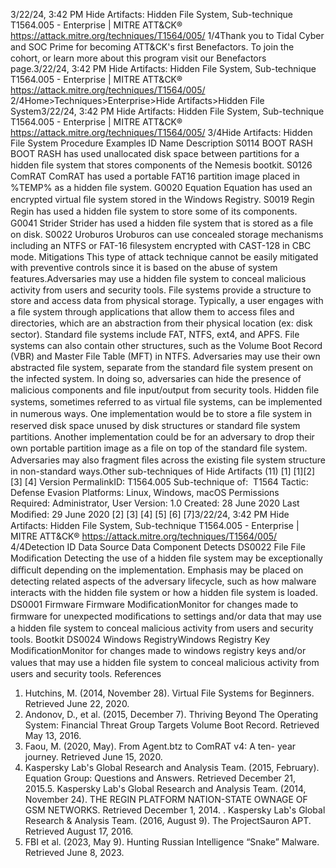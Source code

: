 3/22/24, 3:42 PM Hide Artifacts: Hidden File System, Sub-technique T1564.005 - Enterprise | MITRE ATT&CK®
https://attack.mitre.org/techniques/T1564/005/ 1/4Thank you to Tidal Cyber and SOC Prime for becoming ATT&CK's ﬁrst Benefactors. To join the cohort, or learn more about this program visit our
Benefactors page.3/22/24, 3:42 PM Hide Artifacts: Hidden File System, Sub-technique T1564.005 - Enterprise | MITRE ATT&CK®
https://attack.mitre.org/techniques/T1564/005/ 2/4Home>Techniques>Enterprise>Hide Artifacts>Hidden File System3/22/24, 3:42 PM Hide Artifacts: Hidden File System, Sub-technique T1564.005 - Enterprise | MITRE ATT&CK®
https://attack.mitre.org/techniques/T1564/005/ 3/4Hide Artifacts: Hidden File System
Procedure Examples
ID Name Description
S0114 BOOT RASH BOOT RASH has used unallocated disk space between partitions for a hidden ﬁle system that stores
components of the Nemesis bootkit.
S0126 ComRAT ComRAT has used a portable FAT16 partition image placed in %TEMP% as a hidden ﬁle system.
G0020 Equation Equation has used an encrypted virtual ﬁle system stored in the Windows Registry.
S0019 Regin Regin has used a hidden ﬁle system to store some of its components.
G0041 Strider Strider has used a hidden ﬁle system that is stored as a ﬁle on disk.
S0022 Uroburos Uroburos can use concealed storage mechanisms including an NTFS or FAT-16 ﬁlesystem encrypted with
CAST-128 in CBC mode.
Mitigations
This type of attack technique cannot be easily mitigated with preventive controls since it is based on the abuse of system features.Adversaries may use a hidden ﬁle system to conceal malicious activity from users and security tools. File systems provide a structure to
store and access data from physical storage. Typically, a user engages with a ﬁle system through applications that allow them to access
ﬁles and directories, which are an abstraction from their physical location (ex: disk sector). Standard ﬁle systems include FAT, NTFS, ext4,
and APFS. File systems can also contain other structures, such as the Volume Boot Record (VBR) and Master File Table (MFT) in NTFS.
Adversaries may use their own abstracted ﬁle system, separate from the standard ﬁle system present on the infected system. In doing so,
adversaries can hide the presence of malicious components and ﬁle input/output from security tools. Hidden ﬁle systems, sometimes
referred to as virtual ﬁle systems, can be implemented in numerous ways. One implementation would be to store a ﬁle system in reserved
disk space unused by disk structures or standard ﬁle system partitions. Another implementation could be for an adversary to drop their
own portable partition image as a ﬁle on top of the standard ﬁle system. Adversaries may also fragment ﬁles across the existing ﬁle
system structure in non-standard ways.Other sub-techniques of Hide Artifacts (11)
[1]
[1][2]
[3]
[4]
Version PermalinkID: T1564.005
Sub-technique of:  T1564
 
Tactic: Defense Evasion
 
Platforms: Linux, Windows, macOS
 
Permissions Required: Administrator, User
Version: 1.0
Created: 28 June 2020
Last Modiﬁed: 29 June 2020
[2]
[3]
[4]
[5]
[6]
[7]3/22/24, 3:42 PM Hide Artifacts: Hidden File System, Sub-technique T1564.005 - Enterprise | MITRE ATT&CK®
https://attack.mitre.org/techniques/T1564/005/ 4/4Detection
ID Data Source Data Component Detects
DS0022 File File Modiﬁcation Detecting the use of a hidden ﬁle system may be exceptionally diﬃcult depending
on the implementation. Emphasis may be placed on detecting related aspects of
the adversary lifecycle, such as how malware interacts with the hidden ﬁle system
or how a hidden ﬁle system is loaded.
DS0001 Firmware Firmware
ModiﬁcationMonitor for changes made to ﬁrmware for unexpected modiﬁcations to settings
and/or data that may use a hidden ﬁle system to conceal malicious activity from
users and security tools. Bootkit
DS0024 Windows RegistryWindows Registry
Key ModiﬁcationMonitor for changes made to windows registry keys and/or values that may use a
hidden ﬁle system to conceal malicious activity from users and security tools.
References
1. Hutchins, M. (2014, November 28). Virtual File Systems for
Beginners. Retrieved June 22, 2020.
2. Andonov, D., et al. (2015, December 7). Thriving Beyond The
Operating System: Financial Threat Group Targets Volume
Boot Record. Retrieved May 13, 2016.
3. Faou, M. (2020, May). From Agent.btz to ComRAT v4: A ten-
year journey. Retrieved June 15, 2020.
4. Kaspersky Lab's Global Research and Analysis Team. (2015,
February). Equation Group: Questions and Answers. Retrieved
December 21, 2015.5. Kaspersky Lab's Global Research and Analysis Team. (2014,
November 24). THE REGIN PLATFORM NATION-STATE
OWNAGE OF GSM NETWORKS. Retrieved December 1, 2014.
 . Kaspersky Lab's Global Research & Analysis Team. (2016,
August 9). The ProjectSauron APT. Retrieved August 17, 2016.
7. FBI et al. (2023, May 9). Hunting Russian Intelligence “Snake”
Malware. Retrieved June 8, 2023.